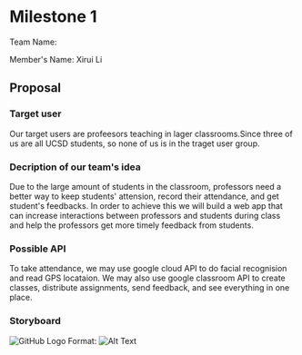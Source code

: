 # Milestone 1
Team Name: 

Member's Name: Xirui Li

## Proposal 
### Target user
Our target users are profeesors teaching in lager classrooms.Since three of us are all UCSD students, so none of us is in the traget user group.


### Decription of our team's idea 

Due to the large amount of students in the classroom, professors need a better way to keep students' attension, record their attendance, and get student's feedbacks. In order to achieve this we will build a web app that can increase interactions between professors and students during class and help the professors get more timely feedback from students.  

### Possible API 
 
To take attendance, we may use google cloud API to do facial recognision and read GPS locataion. We may also use google classroom API to create classes, distribute assignments, send feedback, and see everything in one place.

### Storyboard 
![GitHub Logo](/images/1_1)
Format: ![Alt Text](url)
